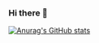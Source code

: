 ### Hi there 👋
[![Anurag's GitHub stats](https://github-readme-stats.vercel.app/api?username=hanzhang2566)](https://github.com/anuraghazra/github-readme-stats)
<!--
**hanzhang2566/hanzhang2566** is a ✨ _special_ ✨ repository because its `README.md` (this file) appears on your GitHub profile.

Here are some ideas to get you started:

- 🔭 I’m currently working on ...
- 🌱 I’m currently learning ...
- 👯 I’m looking to collaborate on ...
- 🤔 I’m looking for help with ...
- 💬 Ask me about ...
- 📫 How to reach me: ...
- 😄 Pronouns: ...
- ⚡ Fun fact: ...
-->
